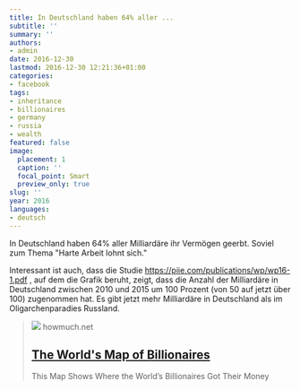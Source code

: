 ```yaml
---
title: In Deutschland haben 64% aller ...
subtitle: ''
summary: ''
authors:
- admin
date: 2016-12-30
lastmod: 2016-12-30 12:21:36+01:00
categories:
- facebook
tags:
- inheritance
- billionaires
- germany
- russia
- wealth
featured: false
image:
  placement: 1
  caption: ''
  focal_point: Smart
  preview_only: true
slug: ''
year: 2016
languages:
- deutsch
---
```


In Deutschland haben 64% aller Milliardäre ihr Vermögen geerbt. Soviel zum Thema "Harte Arbeit lohnt sich." 

Interessant ist auch, dass die Studie https://piie.com/publications/wp/wp16-1.pdf , auf dem die Grafik beruht, zeigt, dass die Anzahl der Milliardäre in Deutschland zwischen 2010 und 2015 um 100 Prozent (von 50 auf jetzt über 100) zugenommen hat. Es gibt jetzt mehr Milliardäre in Deutschland als im Oligarchenparadies Russland.
> [![](https://cdn.howmuch.net/unbranded/world-map-of-billionaires-5bd3.png)](https://howmuch.net/articles/billionaires-map)
> howmuch.net
> ## [The World's Map of Billionaires](https://howmuch.net/articles/billionaires-map)
>
>This Map Shows Where the World’s Billionaires Got Their Money